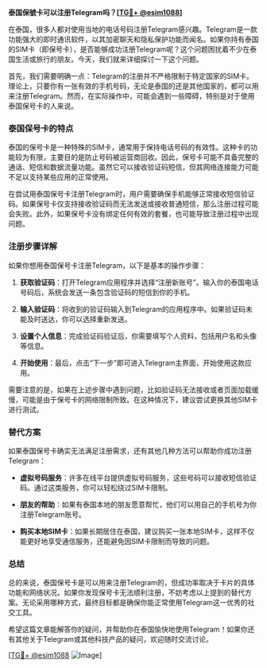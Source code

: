 **泰国保號卡可以注册Telegram吗？[[TG💪+ @esim1088](https://t.me/s/esim1088)]**

在泰国，很多人都对使用当地的电话号码注册Telegram感兴趣。Telegram是一款功能强大的即时通讯软件，以其加密聊天和隐私保护功能而闻名。如果你持有泰国的SIM卡（即保号卡），是否能够成功注册Telegram呢？这个问题困扰着不少在泰国生活或旅行的朋友。今天，我们就来详细探讨一下这个问题。

首先，我们需要明确一点：Telegram的注册并不严格限制于特定国家的SIM卡。理论上，只要你有一张有效的手机号码，无论是泰国的还是其他国家的，都可以用来注册Telegram。然而，在实际操作中，可能会遇到一些障碍，特别是对于使用泰国保号卡的人来说。

### 泰国保号卡的特点

泰国的保号卡是一种特殊的SIM卡，通常用于保持电话号码的有效性。这种卡的功能较为有限，主要目的是防止号码被运营商回收。因此，保号卡可能不具备完整的通话、短信和数据流量功能。虽然它可以接收验证码短信，但其网络连接能力可能不足以支持某些应用的正常使用。

在尝试用泰国保号卡注册Telegram时，用户需要确保手机能够正常接收短信验证码。如果保号卡仅支持接收验证码而无法发送或接收普通短信，那么注册过程可能会失败。此外，如果保号卡没有绑定任何有效的套餐，也可能导致注册过程中出现问题。

### 注册步骤详解

如果你想用泰国保号卡注册Telegram，以下是基本的操作步骤：

1. **获取验证码**：打开Telegram应用程序并选择“注册新账号”。输入你的泰国电话号码后，系统会发送一条包含验证码的短信到你的手机。
   
2. **输入验证码**：将收到的验证码输入到Telegram的应用程序中。如果验证码未能及时送达，你可以选择重新发送。

3. **设置个人信息**：完成验证码验证后，你需要填写个人资料，包括用户名和头像等信息。

4. **开始使用**：最后，点击“下一步”即可进入Telegram主界面，开始使用这款应用。

需要注意的是，如果在上述步骤中遇到问题，比如验证码无法接收或者页面加载缓慢，可能是由于保号卡的网络限制所致。在这种情况下，建议尝试更换其他SIM卡进行测试。

### 替代方案

如果泰国保号卡确实无法满足注册需求，还有其他几种方法可以帮助你成功注册Telegram：

- **虚拟号码服务**：许多在线平台提供虚拟号码服务，这些号码可以接收短信验证码。通过这类服务，你可以轻松绕过SIM卡限制。
  
- **朋友的帮助**：如果有泰国本地的朋友愿意帮忙，他们可以用自己的手机号为你注册Telegram账号。

- **购买本地SIM卡**：如果长期居住在泰国，建议购买一张本地SIM卡，这样不仅能更好地享受通信服务，还能避免因SIM卡限制而导致的问题。

### 总结

总的来说，泰国保号卡是可以用来注册Telegram的，但成功率取决于卡片的具体功能和网络状况。如果你发现保号卡无法顺利注册，不妨考虑以上提到的替代方案。无论采用哪种方式，最终目标都是确保你能正常使用Telegram这一优秀的社交工具。

希望这篇文章能解答你的疑问，并帮助你在泰国愉快地使用Telegram！如果你还有其他关于Telegram或其他科技产品的疑问，欢迎随时交流讨论。

[[TG💪+ @esim1088](https://t.me/s/esim1088) ![Image](https://i.postimg.cc/4NQfJmqS/Snipaste-2025-05-13-00-14-12.png)]